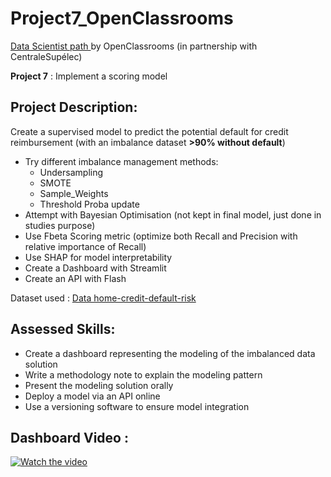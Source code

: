 # Project7_OpenClassrooms
<p><a href="https://openclassrooms.com/fr/paths/164-data-scientist">Data Scientist path </a>by OpenClassrooms (in partnership with CentraleSupélec)</p>

**Project 7** : Implement a scoring model

## Project Description:

Create a supervised model to predict the potential default for credit reimbursement (with an imbalance dataset **>90% without default**)

* Try different imbalance management methods: 
  * Undersampling
  * SMOTE
  * Sample_Weights
  * Threshold Proba update
* Attempt with Bayesian Optimisation (not kept in final model, just done in studies purpose)
* Use Fbeta Scoring metric (optimize both Recall and Precision with relative importance of Recall) 
* Use SHAP for model interpretability 
* Create a Dashboard with Streamlit
* Create an API with Flash 

Dataset used : <a href='https://www.kaggle.com/c/home-credit-default-risk/data'>Data home-credit-default-risk</a>

## Assessed Skills:

* Create a dashboard representing the modeling of the imbalanced data solution
* Write a methodology note to explain the modeling pattern
* Present the modeling solution orally 
* Deploy a model via an API online
* Use a versioning software to ensure model integration 

## Dashboard Video : 

[![Watch the video](https://img.youtube.com/vi/iVT3bVZei6M/hqdefault.jpg)](https://youtu.be/iVT3bVZei6M)

